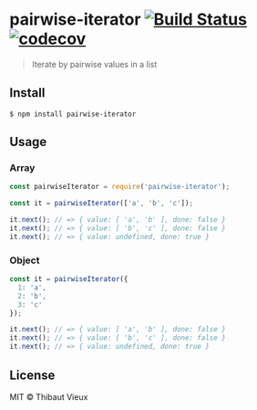 # pairwise-iterator [![Build Status](https://travis-ci.org/melkir/pairwise-iterator.svg?branch=master)](https://travis-ci.org/melkir/pairwise-iterator) [![codecov](https://codecov.io/gh/melkir/pairwise-iterator/branch/master/graph/badge.svg)](https://codecov.io/gh/melkir/pairwise-iterator)

> Iterate by pairwise values in a list

## Install

```
$ npm install pairwise-iterator
```

## Usage

### Array

```js
const pairwiseIterator = require('pairwise-iterator');

const it = pairwiseIterator(['a', 'b', 'c']);

it.next(); // => { value: [ 'a', 'b' ], done: false }
it.next(); // => { value: [ 'b', 'c' ], done: false }
it.next(); // => { value: undefined, done: true }
```

### Object

```js
const it = pairwiseIterator({
  1: 'a',
  2: 'b',
  3: 'c'
});

it.next(); // => { value: [ 'a', 'b' ], done: false }
it.next(); // => { value: [ 'b', 'c' ], done: false }
it.next(); // => { value: undefined, done: true }
```


## License

MIT © Thibaut Vieux

